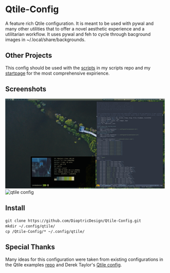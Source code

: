 # Qtile-Config
A feature rich Qtile configuration. It is meant to be used with pywal and many other utilities that to offer a novel aesthetic experience and a utilitarian workflow. It uses pywal and feh to cycle through bacground images in ~/.local/share/backgrounds. 
## Other Projects
This config should be used with the [scripts](https://github.com/DioptricDesign/scripts) in my scripts repo and my [startpage](https://github.com/DioptricDesign/min-startpage) for the most comprehensive expirience.
## Screenshots
![qtile config](screens/2020-08-23-131058_1920x1080_scrot.png)
![qtile config](2020-08-28-092110_1920x1080_scrot.jpg)
## Install
`git clone https://github.com/DioptricDesign/Qtile-Config.git`\
`mkdir ~/.config/qtile/`\
`cp /Qtile-Config/* ~/.config/qtile/`
## Special Thanks
Many ideas for this configuration were taken from existing configurations in the Qtile examples [repo](https://github.com/qtile/qtile-examples) and Derek Taylor's [Qtile config](https://gitlab.com/dwt1/dotfiles/-/tree/master/.config/qtile). 

